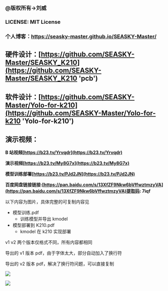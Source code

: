 ### **@版权所有->刘威**

### **LICENSE:** **MIT License**

### 个人博客：<a href="https://seasky-master.github.io/SEASKY-Master/">https://seasky-master.github.io/SEASKY-Master/</a>

## 硬件设计：[https://github.com/SEASKY-Master/SEASKY_K210](https://github.com/SEASKY-Master/SEASKY_K210 'pcb')

## 软件设计：[https://github.com/SEASKY-Master/Yolo-for-k210](https://github.com/SEASKY-Master/Yolo-for-k210 'Yolo-for-k210')

## 演示视频：

**B 站视频[https://b23.tv/Yrvqdr](https://b23.tv/Yrvqdr)**

**演示视频[https://b23.tv/My8G7x](https://b23.tv/My8G7x)**

**模型训练部署[https://b23.tv/PJd2JN](https://b23.tv/PJd2JN)**

**百度网盘链接链接:[https://pan.baidu.com/s/13XfZF9Nkw6bVffwztmzyVA](https://pan.baidu.com/s/13XfZF9Nkw6bVffwztmzyVA)提取码: 7iqf**

以下内容为图片，具体完整的可复制内容见

- 模型训练.pdf
  - 训练模型并导出 kmodel
- 模型部署到 K210.pdf
  - kmodel 在 k210 实现部署

v1 v2 两个版本仅格式不同，所有内容都相同

导出的 v1 版本 pdf，由于字体太大，部分自动加入了换行符

导出的 v2 版本 pdf，解决了换行符问题，可以直接复制

![](model.png)

![](seasky-k210.png)


